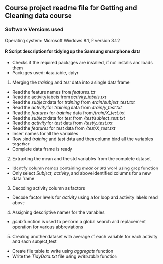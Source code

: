 ## Course project readme file for Getting and Cleaning data course
### Software Versions used
Operating system: Microsoft Windows 8.1, R version 3.1.2

#### R Script description for tidying up the Samsung smartphone data
* Checks if the required packages are installed, if not installs and loads them
 * Packages used: data.table, dplyr
1. Merging the _training_ and _test_ data into a single data frame 
 * Read the feature names from *features.txt*
 * Read the activity labels from *activity_labels.txt*
 * Read the _subject_ data for _training_ from */train/subject_test.txt*
 * Read the _activity_ for _training_ data from */train/y_test.txt*
 * Read the _features_ for _training_ data from */train/X_test.txt*
 * Read the _subject_ data for _test_ from */test/subject_test.txt*
 * Read the _activity_ for _test_ data from */test/y_test.txt*
 * Read the _features_ for _test_ data from */test/X_test.txt*
 * Insert names for all the variables
 * Row bind _training_ and _test_ data and then column bind all the variables together
 * Complete data frame is ready
2. Extracting the mean and the std variables from the complete dataset
 * Identify column names containing _mean_ or _std_ word using grep function
 * Only select _Subject_, _activity_, and above identified columns for a new data frame
3. Decoding activity column as factors
 * Decode factor levels for _activity_ using a for loop and activity labels read above
4. Assigning descriptive names for the variables
 * _gsub_ function is used to perform a global search and replacement operation for various abbreviations
5. Creating another dataset with average of each variable for each activity and each subject_test
 * Create file table to write using _aggregate_ function
 * Write the *TidyData.txt* file using _write.table_ function
 

